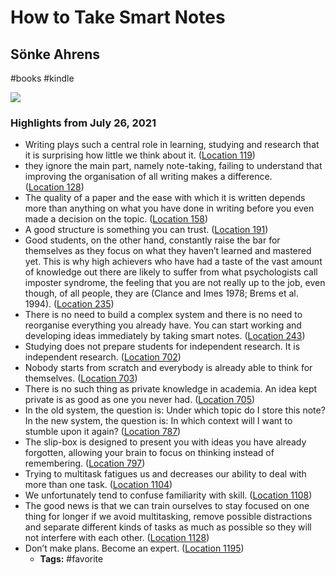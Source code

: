 # How to Take Smart Notes

## Sönke Ahrens

#books
#kindle

![](https://images-na.ssl-images-amazon.com/images/I/41iVa0x-P-L._SL2000_.jpg)

### Highlights from July 26, 2021

- Writing plays such a central role in learning, studying and research that it is surprising how little we think about it. ([Location 119](https://readwise.io/to_kindle?action=open&asin=B06WVYW33Y&location=119))
- they ignore the main part, namely note-taking, failing to understand that improving the organisation of all writing makes a difference. ([Location 128](https://readwise.io/to_kindle?action=open&asin=B06WVYW33Y&location=128))
- The quality of a paper and the ease with which it is written depends more than anything on what you have done in writing before you even made a decision on the topic. ([Location 158](https://readwise.io/to_kindle?action=open&asin=B06WVYW33Y&location=158))
- A good structure is something you can trust. ([Location 191](https://readwise.io/to_kindle?action=open&asin=B06WVYW33Y&location=191))
- Good students, on the other hand, constantly raise the bar for themselves as they focus on what they haven’t learned and mastered yet. This is why high achievers who have had a taste of the vast amount of knowledge out there are likely to suffer from what psychologists call imposter syndrome, the feeling that you are not really up to the job, even though, of all people, they are (Clance and Imes 1978; Brems et al. 1994). ([Location 235](https://readwise.io/to_kindle?action=open&asin=B06WVYW33Y&location=235))
- There is no need to build a complex system and there is no need to reorganise everything you already have. You can start working and developing ideas immediately by taking smart notes. ([Location 243](https://readwise.io/to_kindle?action=open&asin=B06WVYW33Y&location=243))
- Studying does not prepare students for independent research. It is independent research. ([Location 702](https://readwise.io/to_kindle?action=open&asin=B06WVYW33Y&location=702))
- Nobody starts from scratch and everybody is already able to think for themselves. ([Location 703](https://readwise.io/to_kindle?action=open&asin=B06WVYW33Y&location=703))
- There is no such thing as private knowledge in academia. An idea kept private is as good as one you never had. ([Location 705](https://readwise.io/to_kindle?action=open&asin=B06WVYW33Y&location=705))
- In the old system, the question is: Under which topic do I store this note? In the new system, the question is: In which context will I want to stumble upon it again? ([Location 787](https://readwise.io/to_kindle?action=open&asin=B06WVYW33Y&location=787))
- The slip-box is designed to present you with ideas you have already forgotten, allowing your brain to focus on thinking instead of remembering. ([Location 797](https://readwise.io/to_kindle?action=open&asin=B06WVYW33Y&location=797))
- Trying to multitask fatigues us and decreases our ability to deal with more than one task. ([Location 1104](https://readwise.io/to_kindle?action=open&asin=B06WVYW33Y&location=1104))
- We unfortunately tend to confuse familiarity with skill. ([Location 1108](https://readwise.io/to_kindle?action=open&asin=B06WVYW33Y&location=1108))
- The good news is that we can train ourselves to stay focused on one thing for longer if we avoid multitasking, remove possible distractions and separate different kinds of tasks as much as possible so they will not interfere with each other. ([Location 1128](https://readwise.io/to_kindle?action=open&asin=B06WVYW33Y&location=1128))
- Don’t make plans. Become an expert. ([Location 1195](https://readwise.io/to_kindle?action=open&asin=B06WVYW33Y&location=1195))
    - **Tags:** #favorite

